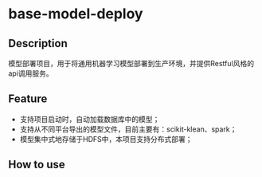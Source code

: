 # base-model-deploy

## Description
模型部署项目，用于将通用机器学习模型部署到生产环境，并提供Restful风格的api调用服务。

## Feature
- 支持项目启动时，自动加载数据库中的模型；
- 支持从不同平台导出的模型文件，目前主要有：scikit-klean、spark；
- 模型集中式地存储于HDFS中，本项目支持分布式部署；

## How to use
